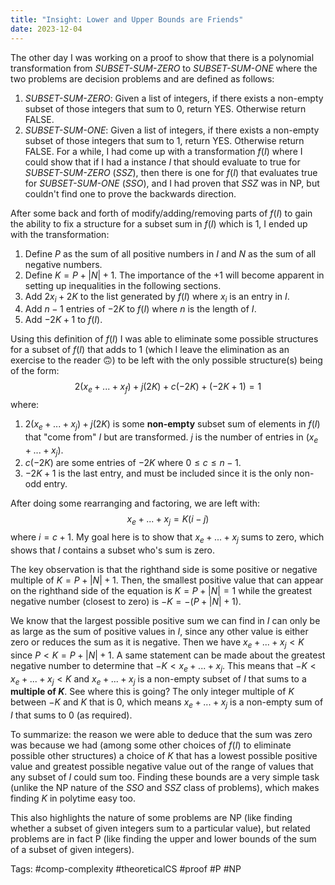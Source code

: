 ```yaml
---
title: "Insight: Lower and Upper Bounds are Friends"
date: 2023-12-04
---
```

The other day I was working on a proof to show that there is a polynomial transformation from *SUBSET-SUM-ZERO* to *SUBSET-SUM-ONE* where the two problems are decision problems and are defined as follows:
1. *SUBSET-SUM-ZERO*: Given a list of integers, if there exists a non-empty subset of those integers that sum to $0$, return YES. Otherwise return FALSE.
2. *SUBSET-SUM-ONE*: Given a list of integers, if there exists a non-empty subset of those integers that sum to $1$, return YES. Otherwise return FALSE.
For a while, I had come up with a transformation $f(I)$ where I could show that if I had a instance $I$ that should evaluate to true for *SUBSET-SUM-ZERO* (*SSZ*), then there is one for $f(I)$ that evaluates true for *SUBSET-SUM-ONE* (*SSO*), and I had proven that *SSZ* was in NP, but couldn't find one to prove the backwards direction.

After some back and forth of modify/adding/removing parts of $f(I)$ to gain the ability to fix a structure for a subset sum in $f(I)$ which is $1$, I ended up with the transformation:
1. Define $P$ as the sum of all positive numbers in $I$ and $N$ as the sum of all negative numbers.
2. Define $K = P + |N| + 1$. The importance of the $+1$ will become apparent in setting up inequalities in the following sections.
3. Add $2x_i + 2K$ to the list generated by $f(I)$ where $x_i$ is an entry in $I$.
4. Add $n-1$ entries of $-2K$ to $f(I)$ where $n$ is the length of $I$.
5. Add $-2K + 1$ to $f(I)$.

Using this definition of $f(I)$ I was able to eliminate some possible structures for a subset of $f(I)$ that adds to $1$ (which I leave the elimination as an exercise to the reader 🙃) to be left with the only possible structure(s) being of the form:
$$
2(x_e + ... + x_f) + j(2K) + c(-2K) + (-2K + 1) = 1
$$
where:
1. $2(x_e + ... + x_j) + j(2K)$ is some **non-empty** subset sum of elements in $f(I)$ that "come from" $I$ but are transformed. $j$ is the number of entries in $(x_e + ... + x_j)$. 
2. $c(-2K)$ are some entries of $-2K$ where $0 \leq c \leq n - 1$.
3. $-2K + 1$ is the last entry, and must be included since it is the only non-odd entry.



After doing some rearranging and factoring, we are left with:
$$
x_e + ... + x_j = K(i - j) 
$$
where $i = c + 1$. My goal here is to show that $x_e + ... + x_j$ sums to zero, which shows that $I$ contains a subset who's sum is zero.

The key observation is that the righthand side is some positive or negative multiple of $K = P + |N| + 1$. Then, the smallest positive value that can appear on the righthand side of the equation is $K = P + |N| = 1$ while the greatest negative number (closest to zero) is $-K = -(P + |N| + 1)$.

We know that the largest possible positive sum we can find in $I$ can only be as large as the sum of positive values in $I$, since any other value is either zero or reduces the sum as it is negative. Then we have $x_e + ... + x_j < K$ since $P < K = P + |N| + 1$. A same statement can be made about the greatest negative number to determine that $-K < x_e + ... + x_j$. This means that $-K < x_e + ... + x_j < K$ and $x_e + ... + x_j$ is a non-empty subset of $I$ that sums to a **multiple of $K$**. See where this is going? The only integer multiple of $K$ between $-K$ and $K$ that is $0$, which means $x_e + ... + x_j$  is a non-empty sum of $I$ that sums to $0$ (as required).

To summarize: the reason we were able to deduce that the sum was zero was because we had (among some other choices of $f(I$) to eliminate possible other structures) a choice of $K$ that has a lowest possible positive value and greatest possible negative value out of the range of values that any subset of $I$ could sum too. Finding these bounds are a very simple task (unlike the NP nature of the *SSO* and *SSZ* class of problems), which makes finding $K$ in  polytime easy too.

This also highlights the nature of some problems are NP (like finding whether a subset of given integers sum to a particular value), but related problems are in fact P (like finding the upper and lower bounds of the sum of a subset of given integers).



Tags: #comp-complexity #theoreticalCS #proof #P #NP



